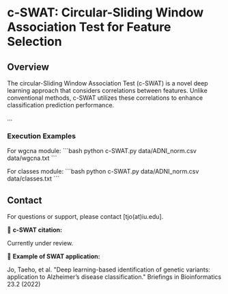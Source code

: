 # c-SWAT: Circular-Sliding Window Association Test for Feature Selection

## Overview

The circular-Sliding Window Association Test (c-SWAT) is a novel deep learning approach that considers correlations between features. Unlike conventional methods, c-SWAT utilizes these correlations to enhance classification prediction performance.

...

### Execution Examples

For wgcna module:
\`\`\`bash
python c-SWAT.py data/ADNI_norm.csv data/wgcna.txt
\`\`\`

For classes module:
\`\`\`bash
python c-SWAT.py data/ADNI_norm.csv data/classes.txt
\`\`\`

## Contact

For questions or support, please contact [tjo(at)iu.edu].

:bookmark: **c-SWAT citation:**

Currently under review.

:bookmark: **Example of SWAT application:**

Jo, Taeho, et al. "Deep learning-based identification of genetic variants: application to Alzheimer’s disease classification." Briefings in Bioinformatics 23.2 (2022)
